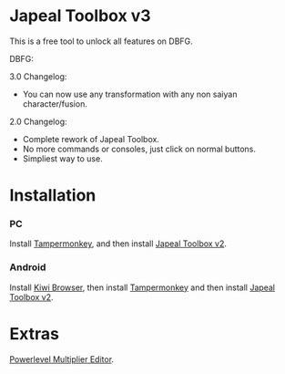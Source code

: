 # Japeal Toolbox v3
This is a free tool to unlock all features on DBFG.

DBFG:

3.0 Changelog:
- You can now use any transformation with any non saiyan character/fusion.

2.0 Changelog:
- Complete rework of Japeal Toolbox.
- No more commands or consoles, just click on normal buttons.
- Simpliest way to use.

# Installation

### PC
Install [Tampermonkey](https://chrome.google.com/webstore/detail/tampermonkey/dhdgffkkebhmkfjojejmpbldmpobfkfo?hl=es), and then install [Japeal Toolbox v2](https://github.com/w3bOs/DBFG/raw/main/main.user.js).

### Android
Install [Kiwi Browser](https://play.google.com/store/apps/details?id=com.kiwibrowser.browser), then install [Tampermonkey](https://chrome.google.com/webstore/detail/tampermonkey/dhdgffkkebhmkfjojejmpbldmpobfkfo?hl=es) and then install [Japeal Toolbox v2](https://github.com/w3bOs/DBFG/raw/main/main.user.js).


# Extras

[Powerlevel Multiplier Editor]().
